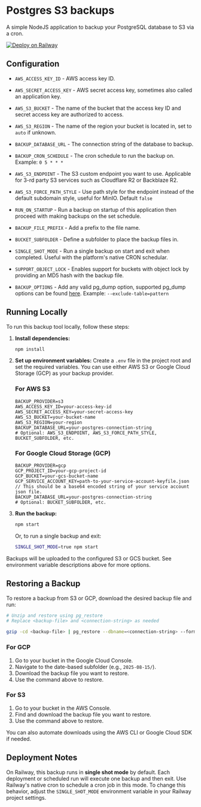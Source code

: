 # Postgres S3 backups

A simple NodeJS application to backup your PostgreSQL database to S3 via a cron.

[![Deploy on Railway](https://railway.app/button.svg)](https://railway.app/new/template/I4zGrH)

## Configuration

- `AWS_ACCESS_KEY_ID` - AWS access key ID.

- `AWS_SECRET_ACCESS_KEY` - AWS secret access key, sometimes also called an application key.

- `AWS_S3_BUCKET` - The name of the bucket that the access key ID and secret access key are authorized to access.

- `AWS_S3_REGION` - The name of the region your bucket is located in, set to `auto` if unknown.

- `BACKUP_DATABASE_URL` - The connection string of the database to backup.

- `BACKUP_CRON_SCHEDULE` - The cron schedule to run the backup on. Example: `0 5 * * *`

- `AWS_S3_ENDPOINT` - The S3 custom endpoint you want to use. Applicable for 3-rd party S3 services such as Cloudflare R2 or Backblaze R2.

- `AWS_S3_FORCE_PATH_STYLE` - Use path style for the endpoint instead of the default subdomain style, useful for MinIO. Default `false`

- `RUN_ON_STARTUP` - Run a backup on startup of this application then proceed with making backups on the set schedule.

- `BACKUP_FILE_PREFIX` - Add a prefix to the file name.

- `BUCKET_SUBFOLDER` - Define a subfolder to place the backup files in.

- `SINGLE_SHOT_MODE` - Run a single backup on start and exit when completed. Useful with the platform's native CRON schedular.

- `SUPPORT_OBJECT_LOCK` - Enables support for buckets with object lock by providing an MD5 hash with the backup file.

- `BACKUP_OPTIONS` - Add any valid pg_dump option, supported pg_dump options can be found [here](https://www.postgresql.org/docs/current/app-pgdump.html). Example: `--exclude-table=pattern`

## Running Locally

To run this backup tool locally, follow these steps:

1. **Install dependencies:**

   ```sh
   npm install
   ```

2. **Set up environment variables:**
   Create a `.env` file in the project root and set the required variables. You can use either AWS S3 or Google Cloud Storage (GCP) as your backup provider.

   ### For AWS S3

   ```env
   BACKUP_PROVIDER=s3
   AWS_ACCESS_KEY_ID=your-access-key-id
   AWS_SECRET_ACCESS_KEY=your-secret-access-key
   AWS_S3_BUCKET=your-bucket-name
   AWS_S3_REGION=your-region
   BACKUP_DATABASE_URL=your-postgres-connection-string
   # Optional: AWS_S3_ENDPOINT, AWS_S3_FORCE_PATH_STYLE, BUCKET_SUBFOLDER, etc.
   ```

   ### For Google Cloud Storage (GCP)

   ```env
   BACKUP_PROVIDER=gcp
   GCP_PROJECT_ID=your-gcp-project-id
   GCP_BUCKET=your-gcs-bucket-name
   GCP_SERVICE_ACCOUNT_KEY=path-to-your-service-account-keyfile.json // This should be a base64 encoded string of your service account json file.
   BACKUP_DATABASE_URL=your-postgres-connection-string
   # Optional: BUCKET_SUBFOLDER, etc.
   ```

3. **Run the backup:**

   ```sh
   npm start
   ```

   Or, to run a single backup and exit:

   ```sh
   SINGLE_SHOT_MODE=true npm start
   ```

Backups will be uploaded to the configured S3 or GCS bucket. See environment variable descriptions above for more options.

## Restoring a Backup

To restore a backup from S3 or GCP, download the desired backup file and run:

```sh
# Unzip and restore using pg_restore
# Replace <backup-file> and <connection-string> as needed

gzip -cd <backup-file> | pg_restore --dbname=<connection-string> --format=tar
```

### For GCP

1. Go to your bucket in the Google Cloud Console.
2. Navigate to the date-based subfolder (e.g., `2025-08-15/`).
3. Download the backup file you want to restore.
4. Use the command above to restore.

### For S3

1. Go to your bucket in the AWS Console.
2. Find and download the backup file you want to restore.
3. Use the command above to restore.

You can also automate downloads using the AWS CLI or Google Cloud SDK if needed.

## Deployment Notes

On Railway, this backup runs in **single shot mode** by default. Each deployment or scheduled run will execute one backup and then exit. Use Railway's native cron to schedule a cron job in this mode. To change this behavior, adjust the `SINGLE_SHOT_MODE` environment variable in your Railway project settings.
